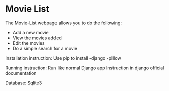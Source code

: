 <h1>Movie List </h1> 


The Movie-List webpage allows you to do the following:
- Add a new movie
- View the movies added
- Edit the movies 
- Do a simple search for a movie

Installation instruction:
Use pip to install
-django
-pillow

Running instruction:
Run like normal Django app
Instruction in django official documentation

Database:
Sqlite3





